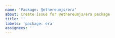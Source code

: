 ```yaml
---
name: 'Package: @ethereumjs/era'
about: Create issue for @ethereumjs/era package
title: ''
labels: 'package: era'
assignees: ''
---
```


